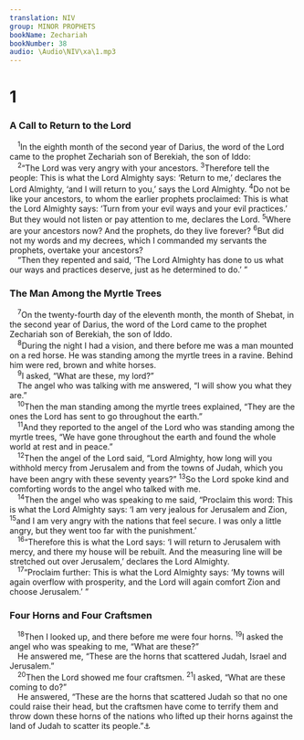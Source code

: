 ```yaml
---
translation: NIV
group: MINOR PROPHETS
bookName: Zechariah 
bookNumber: 38
audio: \Audio\NIV\xa\1.mp3
---
```


<div class="title"><h1>1</h1><h3>A Call to Return to the Lord </h3></div>
<span class="verse xa_1_1"> <sup>1</sup>In the eighth month of the second year of Darius, the word of the Lord came to the prophet Zechariah son of Berekiah, the son of Iddo: <br/></span>
<span class="verse xa_1_2"> <sup>2</sup>“The Lord was very angry with your ancestors. </span>
<span class="verse xa_1_3"><sup>3</sup>Therefore tell the people: This is what the Lord Almighty says: ‘Return to me,’ declares the Lord Almighty, ‘and I will return to you,’ says the Lord Almighty. </span>
<span class="verse xa_1_4"><sup>4</sup>Do not be like your ancestors, to whom the earlier prophets proclaimed: This is what the Lord Almighty says: ‘Turn from your evil ways and your evil practices.’ But they would not listen or pay attention to me, declares the Lord. </span>
<span class="verse xa_1_5"><sup>5</sup>Where are your ancestors now? And the prophets, do they live forever? </span>
<span class="verse xa_1_6"><sup>6</sup>But did not my words and my decrees, which I commanded my servants the prophets, overtake your ancestors? <br/> “Then they repented and said, ‘The Lord Almighty has done to us what our ways and practices deserve, just as he determined to do.’ ” <br/></span>
<div class="title"><h3>The Man Among the Myrtle Trees </h3></div>
<span class="verse xa_1_7"> <sup>7</sup>On the twenty-fourth day of the eleventh month, the month of Shebat, in the second year of Darius, the word of the Lord came to the prophet Zechariah son of Berekiah, the son of Iddo. <br/></span>
<span class="verse xa_1_8"> <sup>8</sup>During the night I had a vision, and there before me was a man mounted on a red horse. He was standing among the myrtle trees in a ravine. Behind him were red, brown and white horses. <br/></span>
<span class="verse xa_1_9"> <sup>9</sup>I asked, “What are these, my lord?” <br/> The angel who was talking with me answered, “I will show you what they are.” <br/></span>
<span class="verse xa_1_10"> <sup>10</sup>Then the man standing among the myrtle trees explained, “They are the ones the Lord has sent to go throughout the earth.” <br/></span>
<span class="verse xa_1_11"> <sup>11</sup>And they reported to the angel of the Lord who was standing among the myrtle trees, “We have gone throughout the earth and found the whole world at rest and in peace.” <br/></span>
<span class="verse xa_1_12"> <sup>12</sup>Then the angel of the Lord said, “Lord Almighty, how long will you withhold mercy from Jerusalem and from the towns of Judah, which you have been angry with these seventy years?” </span>
<span class="verse xa_1_13"><sup>13</sup>So the Lord spoke kind and comforting words to the angel who talked with me. <br/></span>
<span class="verse xa_1_14"> <sup>14</sup>Then the angel who was speaking to me said, “Proclaim this word: This is what the Lord Almighty says: ‘I am very jealous for Jerusalem and Zion, </span>
<span class="verse xa_1_15"><sup>15</sup>and I am very angry with the nations that feel secure. I was only a little angry, but they went too far with the punishment.’ <br/></span>
<span class="verse xa_1_16"> <sup>16</sup>“Therefore this is what the Lord says: ‘I will return to Jerusalem with mercy, and there my house will be rebuilt. And the measuring line will be stretched out over Jerusalem,’ declares the Lord Almighty. <br/></span>
<span class="verse xa_1_17"> <sup>17</sup>“Proclaim further: This is what the Lord Almighty says: ‘My towns will again overflow with prosperity, and the Lord will again comfort Zion and choose Jerusalem.’ ” <br/></span>
<div class="title"><h3>Four Horns and Four Craftsmen </h3></div>
<span class="verse xa_1_18"> <sup>18</sup>Then I looked up, and there before me were four horns. </span>
<span class="verse xa_1_19"><sup>19</sup>I asked the angel who was speaking to me, “What are these?” <br/> He answered me, “These are the horns that scattered Judah, Israel and Jerusalem.” <br/></span>
<span class="verse xa_1_20"> <sup>20</sup>Then the Lord showed me four craftsmen. </span>
<span class="verse xa_1_21"><sup>21</sup>I asked, “What are these coming to do?” <br/> He answered, “These are the horns that scattered Judah so that no one could raise their head, but the craftsmen have come to terrify them and throw down these horns of the nations who lifted up their horns against the land of Judah to scatter its people.”<a data-toggle="tooltip" data-placement="bottom" title="In Hebrew texts 1:18-21 is numbered 2:1-4.">⚓</a><br/></span>
